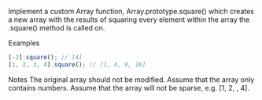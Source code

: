 Implement a custom Array function, Array.prototype.square() which creates a new array with the results of squaring every element within the array the .square() method is called on.

Examples

```js
[-2].square(); // [4]
[1, 2, 3, 4].square(); // [1, 4, 9, 16]
```

Notes
The original array should not be modified.
Assume that the array only contains numbers.
Assume that the array will not be sparse, e.g. [1, 2, , 4].
